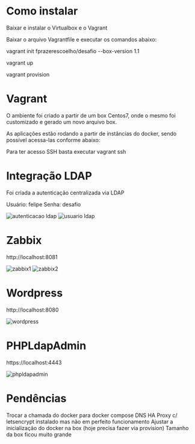 # Como instalar

Baixar e instalar o Virtualbox e o Vagrant

Baixar o arquivo Vagrantfile e executar os comandos abaixo:

vagrant init fprazerescoelho/desafio --box-version 1.1

vagrant up

vagrant provision

# Vagrant

O ambiente foi criado a partir de um box Centos7, onde o mesmo foi customizado e gerado um novo arquivo box.

As aplicações estão rodando a partir de instâncias do docker, sendo possível acessa-las conforme abaixo:

Para ter acesso SSH basta executar vagrant ssh

# Integração LDAP

Foi criada a autenticação centralizada via LDAP

Usuário: felipe
Senha: desafio

![autenticacao ldap](https://user-images.githubusercontent.com/56374525/66972599-76fd7600-f06b-11e9-9130-7f97a25c0ec1.PNG)
![usuario ldap](https://user-images.githubusercontent.com/56374525/66972627-8977af80-f06b-11e9-8ee2-60a2116b2429.PNG)

# Zabbix

http://localhost:8081

![zabbix1](https://user-images.githubusercontent.com/56374525/66694619-cae31600-ec8b-11e9-81e2-4d3ee76c6014.PNG)
![zabbix2](https://user-images.githubusercontent.com/56374525/66694620-ccacd980-ec8b-11e9-86f0-59bc0951cdd3.PNG)

# Wordpress

http://localhost:8080

![wordpress](https://user-images.githubusercontent.com/56374525/66694611-a850fd00-ec8b-11e9-99e2-08b6c0773d44.PNG)

# PHPLdapAdmin

https://localhost:4443

![phpldapadmin](https://user-images.githubusercontent.com/56374525/66694621-cf0f3380-ec8b-11e9-82de-d60a18a47bd5.PNG)

# Pendências

Trocar a chamada do docker para docker compose
DNS
HA Proxy c/ letsencrypt instalado mas não em perfeito funcionamento
Ajustar a inicialização do docker na box (hoje precisa fazer via provision)
Tamanho da box ficou muito grande
